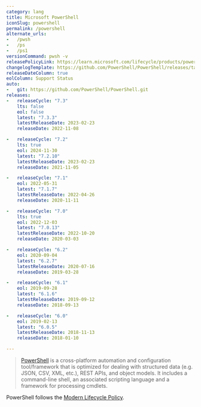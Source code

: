 ```yaml
---
category: lang
title: Microsoft PowerShell
iconSlug: powershell
permalink: /powershell
alternate_urls:
-   /pwsh
-   /ps
-   /ps1
versionCommand: pwsh -v
releasePolicyLink: https://learn.microsoft.com/lifecycle/products/powershell
changelogTemplate: https://github.com/PowerShell/PowerShell/releases/tag/v__LATEST__
releaseDateColumn: true
eolColumn: Support Status
auto:
-   git: https://github.com/PowerShell/PowerShell.git
releases:
-   releaseCycle: "7.3"
    lts: false
    eol: false
    latest: "7.3.3"
    latestReleaseDate: 2023-02-23
    releaseDate: 2022-11-08

-   releaseCycle: "7.2"
    lts: true
    eol: 2024-11-30
    latest: "7.2.10"
    latestReleaseDate: 2023-02-23
    releaseDate: 2021-11-05

-   releaseCycle: "7.1"
    eol: 2022-05-31
    latest: "7.1.7"
    latestReleaseDate: 2022-04-26
    releaseDate: 2020-11-11

-   releaseCycle: "7.0"
    lts: true
    eol: 2022-12-03
    latest: "7.0.13"
    latestReleaseDate: 2022-10-20
    releaseDate: 2020-03-03

-   releaseCycle: "6.2"
    eol: 2020-09-04
    latest: "6.2.7"
    latestReleaseDate: 2020-07-16
    releaseDate: 2019-03-28

-   releaseCycle: "6.1"
    eol: 2019-09-28
    latest: "6.1.6"
    latestReleaseDate: 2019-09-12
    releaseDate: 2018-09-13

-   releaseCycle: "6.0"
    eol: 2019-02-13
    latest: "6.0.5"
    latestReleaseDate: 2018-11-13
    releaseDate: 2018-01-10

---
```


> [PowerShell](https://aka.ms/powershell)  is a cross-platform automation and configuration tool/framework that is optimized for dealing with structured data (e.g. JSON, CSV, XML, etc.), REST APIs, and object models. It includes a command-line shell, an associated scripting language and a framework for processing cmdlets.

PowerShell follows the [Modern Lifecycle Policy](https://learn.microsoft.com/powershell/scripting/install/PowerShell-Support-Lifecycle).
